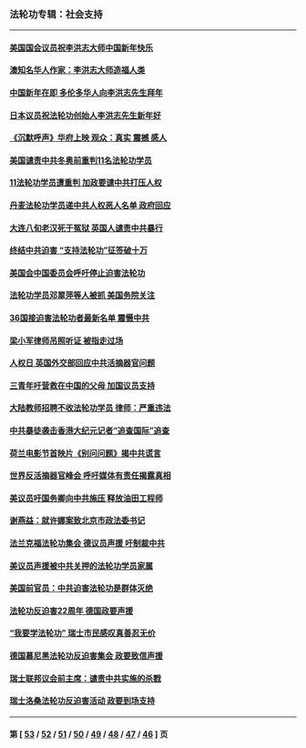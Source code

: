 ### 法轮功专辑：社会支持
---
#### [美国国会议员祝李洪志大师中国新年快乐](../../pages/nf4386/n13554208.md?02050430) 
#### [澳知名华人作家：李洪志大师造福人类](../../pages/nf4386/n13552049.md?02050430) 
#### [中国新年在即 多伦多华人向李洪志先生拜年](../../pages/nf4386/n13531756.md?02050430) 
#### [日本议员祝法轮功创始人李洪志先生新年好](../../pages/nf4386/n13543228.md?02050430) 
#### [《沉默呼声》华府上映 观众：真实 震撼 感人](../../pages/nf4386/n13524739.md?02050430) 
#### [美国谴责中共冬奥前重判11名法轮功学员](../../pages/nf4386/n13521806.md?02050430) 
#### [11法轮功学员遭重判 加政要谴中共打压人权](../../pages/nf4386/n13521294.md?02050430) 
#### [丹麦法轮功学员递中共人权恶人名单 政府回应](../../pages/nf4386/n13497482.md?02050430) 
#### [大连八旬老汉死于冤狱 英国人谴责中共暴行](../../pages/nf4386/n13480118.md?02050430) 
#### [终结中共迫害 “支持法轮功”征签破十万](../../pages/nf4386/n13471084.md?02050430) 
#### [美国会中国委员会呼吁停止迫害法轮功](../../pages/nf4386/n13465411.md?02050430) 
#### [法轮功学员邓翠萍等人被抓 美国务院关注](../../pages/nf4386/n13451524.md?02050430) 
#### [36国接迫害法轮功者最新名单 震慑中共](../../pages/nf4386/n13445909.md?02050430) 
#### [梁小军律师吊照听证 被指走过场](../../pages/nf4386/n13437662.md?02050430) 
#### [人权日 英国外交部回应中共活摘器官问题](../../pages/nf4386/n13430243.md?02050430) 
#### [三青年吁营救在中国的父母 加国议员支持](../../pages/nf4386/n13429744.md?02050430) 
#### [大陆教师招聘不收法轮功学员 律师：严重违法](../../pages/nf4386/n13365839.md?02050430) 
#### [中共暴徒袭击香港大纪元记者“追查国际”追查](../../pages/nf4386/n13343404.md?02050430) 
#### [荷兰电影节首映片《别问问题》揭中共谎言](../../pages/nf4386/n13321179.md?02050430) 
#### [世界反活摘器官峰会 呼吁媒体有责任揭露真相](../../pages/nf4386/n13264475.md?02050430) 
#### [美议员吁国务卿向中共施压 释放油田工程师](../../pages/nf4386/n13233845.md?02050430) 
#### [谢燕益：就许娜案致北京市政法委书记](../../pages/nf4386/n13182701.md?02050430) 
#### [法兰克福法轮功集会 德议员声援 吁制裁中共](../../pages/nf4386/n13175975.md?02050430) 
#### [美议员声援被中共关押的法轮功学员家属](../../pages/nf4386/n13158310.md?02050430) 
#### [美国前官员：中共迫害法轮功是群体灭绝](../../pages/nf4386/n13157750.md?02050430) 
#### [法轮功反迫害22周年 德国政要声援](../../pages/nf4386/n13143632.md?02050430) 
#### [“我要学法轮功” 瑞士市民感叹真善忍无价](../../pages/nf4386/n13129633.md?02050430) 
#### [德国慕尼黑法轮功反迫害集会 政要致信声援](../../pages/nf4386/n13129148.md?02050430) 
#### [瑞士联邦议会前主席：谴责中共实施的杀戮](../../pages/nf4386/n13127336.md?02050430) 
#### [瑞士洛桑法轮功反迫害活动 政要到场支持](../../pages/nf4386/n13119398.md?02050430) 

---
#### 第 [ [53](./53.md?02050430) / [52](./52.md?02050430) / [51](./51.md?02050430) / [50](./50.md?02050430) / [49](./49.md?02050430) / [48](./48.md?02050430) / [47](./47.md?02050430) / [46](./46.md?02050430) ] 页
